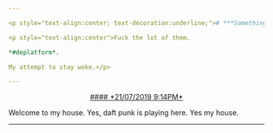 ```yaml
---

<p style="text-align:center; text-decoration:underline;"># ***Something to say***</p>

<p style="text-align:center">Fuck the lot of them. 

*#deplatform*. 

My attempt to stay woke.</p>

---
```



<p style="text-align:center; text-decoration:underline;">#### *21/07/2019 9:14PM*</p>
Welcome to my house. Yes, daft punk is playing here. Yes my house. 


---